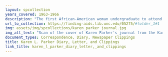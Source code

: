 ```yaml
---
layout: spcollection
years_covered: 1963-1966
description: "The first African-American woman undergraduate to attend the University of North Carolina at Chapel Hill, Karen L. Parker was born in Salisbury, N.C., and grew up in Winston-Salem, N.C. Parker majored in journalism and after graduating in 1965, Parker began a career in newspapers that took her to the Grand Rapids Press, the Los Angeles Times, and to other newspapers before returning to the Winston-Salem Journal. The collection is Karen L. Parker's diary with entries 5 November 1963-11 August 1966. The entries appear regularly every few weeks in the beginning of the diary and gradually appear less often, ending with entries every several months. Parker began the diary while she was a student majoring in journalism at the University of North Carolina at Chapel Hill. One of the first entries concerns the assassination of President John F. Kennedy, her observations of reactions in Chapel Hill to the assassination, and her own thoughts and feelings about it. Diary entries describe her experiences as the first African American woman undergraduate to attend UNC-Chapel Hill, her involvement with the Congress of Racial Equality (CORE), her participation in civil rights demonstrations against segregation in Chapel Hill, and her arrest after entering a segregated Chapel Hill restaurant. An entry dated 30 April 1964 describes the visit of former segregationist governor of Mississippi Ross R. Barnett to the UNC-Chapel Hill campus and his remarks about the inferiority of African Americans. The diary also includes entries detailing Parker's observations and experiences concerning race relations and discrimination in Grand Rapids, Mich., while copy editor for the Grand Rapids Press and her changing views of the civil rights movement as she considered the merits of self-defense as opposed to non-violent resistance. Entries throughout the diary describe her thoughts about where she belonged as an educated African-American female during the civil rights era. Additions consist of a letter from Katherine Kennedy Carmichael, Dean of Women at the University of North Carolina at Chapel Hill, to Karen L. Parker's mother, F.D. Parker, concerning Karen L. Parker's arrest on 19 December 1963, and newspaper clippings about Karen L. Parker's accomplishments as a journalism student at the University of North Carolina at Chapel Hill."
url_to_collection: https://finding-aids.lib.unc.edu/05275/#folder_1#1
img: assets/img/spcollections/karen_parker_journal.jpg
img_alt_text: "Scan of the cover of Karen Parker's journal from the Karen Parker Journal collection"
document_types: Correspondence, Diary, Newspaper Clippings
title: Karen L. Parker Diary, Letter, and Clippings
link_title: karen_l_parker_diary_letter,_and_clippings
---
```

